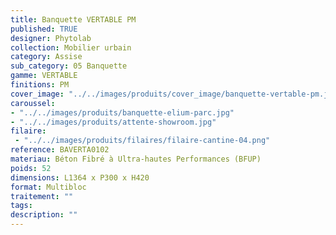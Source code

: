 ```yaml
---
title: Banquette VERTABLE PM 
published: TRUE
designer: Phytolab
collection: Mobilier urbain
category: Assise
sub_category: 05 Banquette
gamme: VERTABLE
finitions: PM
cover_image: "../../images/produits/cover_image/banquette-vertable-pm.jpg"
caroussel: 
- "../../images/produits/banquette-elium-parc.jpg"
- "../../images/produits/attente-showroom.jpg"
filaire: 
 - "../../images/produits/filaires/filaire-cantine-04.png"
reference: BAVERTA0102
materiau: Béton Fibré à Ultra-hautes Performances (BFUP)
poids: 52
dimensions: L1364 x P300 x H420 
format: Multibloc
traitement: ""
tags: 
description: ""
---
```

